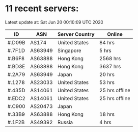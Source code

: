 # 11 recent servers:

Latest update at: Sat Jun 20 00:10:09 UTC 2020

| ID | ASN | Server Country | Online |
| -- | --- | -------------- | ------ |
| #.D09B | AS174 | United States | 84 hrs |
| #.7F1D | AS63949 | Singapore | 5 hrs |
| #.B6F8 | AS63888 | Hong Kong | 2568 hrs |
| #.BD3E | AS63888 | Hong Kong | 3637 hrs |
| #.2A79 | AS63949 | Japan | 20 hrs |
| #.1278 | AS23033 | United States | 53 hrs |
| #.435D | AS14061 | United States | 25 hrs offline |
| #.EDC2 | AS14061 | United States | 25 hrs offline |
| #.C900 | AS20473 | Japan | |
| #.33B9 | AS63888 | Hong Kong | 18 hrs |
| #.1F2B | AS49392 | Russia | 4 hrs |


